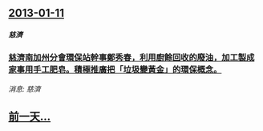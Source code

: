 ## [2013-01-11](/news/2013/01/11/index.md)

##### 慈濟
### [慈濟南加州分會環保站幹事鄭秀春，利用廚餘回收的廢油，加工製成家事用手工肥皂。積極推廣把「垃圾變黃金」的環保概念。](/news/2013/01/11/慈濟南加州分會環保站幹事鄭秀春-利用廚餘回收的廢油-加工製成家事用手工肥皂-積極推廣把-垃圾變黃金-的環保概念.md)
_消息: 慈濟_

## [前一天...](/news/2013/01/4/index.md)

